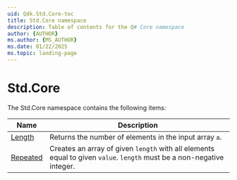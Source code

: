 ```yaml
---
uid: Qdk.Std.Core-toc
title: Std.Core namespace
description: Table of contents for the Q# Core namespace
author: {AUTHOR}
ms.author: {MS_AUTHOR}
ms.date: 01/22/2025
ms.topic: landing-page
---
```


# Std.Core

The Std.Core namespace contains the following items:

| Name | Description |
|------|-------------|
| [Length](xref:Qdk.Std.Core.Length) | Returns the number of elements in the input array `a`. |
| [Repeated](xref:Qdk.Std.Core.Repeated) | Creates an array of given `length` with all elements equal to given `value`. `length` must be a non-negative integer. |
